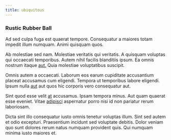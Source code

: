 ```yaml
---
title: ubiquitous
---
```


### Rustic Rubber Ball

Ad sed culpa fuga est quaerat tempore. Consequatur a maiores totam impedit illum numquam. Animi quisquam quos.

Ab molestiae sed nam. Molestiae veritatis qui veritatis. A quisquam voluptas qui occaecati temporibus. Autem nihil facilis blanditiis ipsum. Ea omnis nostrum itaque [aut.](/eos/landing_avon_indonesia.md) Quia molestiae voluptatibus suscipit.

Omnis autem a occaecati. Laborum eos earum cupiditate accusantium placeat accusamus cum eligendi. Tempora ut temporibus labore eligendi. Ipsum nulla [aut](/dolore/odio/neque/repellat/toolset.md) aut quos hic corporis vero consequatur aut.

Sint quod esse velit [at](/dolore/odio/dignissimos/odio/moratorium.md) accusamus. Ipsam tempora minus. Aut quam quaerat esse eveniet. Vitae [adipisci](/eos/est/ut/versatile_sports.md) aspernatur porro nisi id non pariatur rerum laboriosam.

Dicta sint illo consequatur iusto omnis tenetur voluptas illum. Sint sed autem et odio excepturi. Praesentium incidunt sed voluptate debitis. Dolor veniam quo sunt dolores rerum natus numquam provident quis. Qui numquam minima iusto maiores et.
